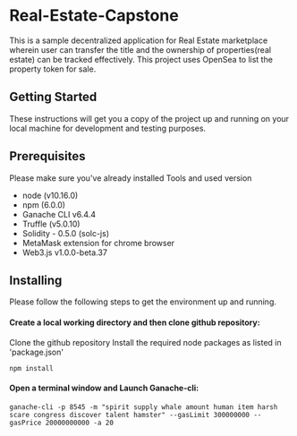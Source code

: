 # Real-Estate-Capstone
This is a sample decentralized application for Real Estate marketplace wherein user can transfer the title and the ownership of properties(real estate) can be tracked effectively. This project uses OpenSea to list the property token for sale.

## Getting Started

These instructions will get you a copy of the project up and running on your local machine for development and testing purposes.

## Prerequisites
Please make sure you've already installed 
  Tools and  used version
*   node (v10.16.0)
*   npm  (6.0.0)
*   Ganache CLI v6.4.4
*   Truffle (v5.0.10)
*   Solidity - 0.5.0 (solc-js)
*   MetaMask extension for chrome browser
*   Web3.js v1.0.0-beta.37

## Installing
Please follow the following steps to get the environment up and running.

#### Create a local working directory and then  clone github repository:
Clone the github repository
Install the required node packages as listed in 'package.json'
```
npm install
```

#### Open a terminal window and Launch Ganache-cli:
```
ganache-cli -p 8545 -m "spirit supply whale amount human item harsh scare congress discover talent hamster" --gasLimit 300000000 --gasPrice 20000000000 -a 20

```
